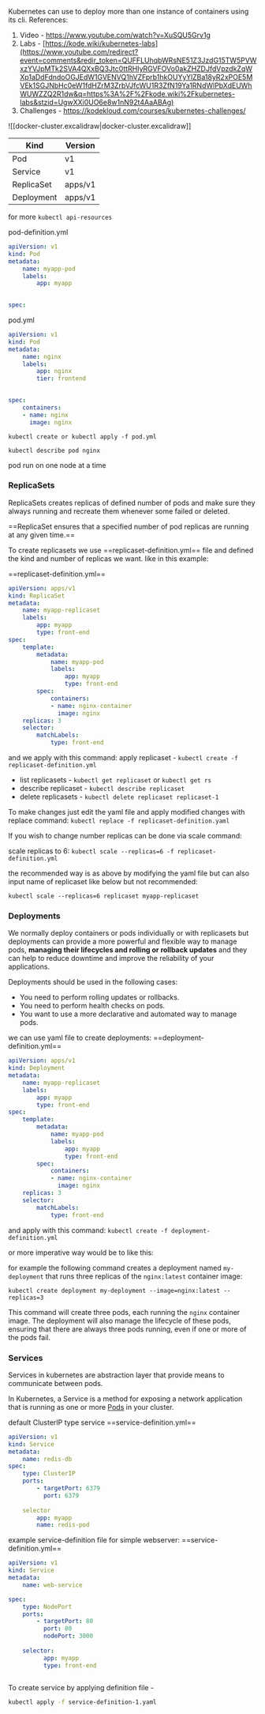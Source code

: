 Kubernetes can use to deploy more than one instance of containers using its cli.
References: 
1. Video - https://www.youtube.com/watch?v=XuSQU5Grv1g
2. Labs - [https://kode.wiki/kubernetes-labs](https://www.youtube.com/redirect?event=comments&redir_token=QUFFLUhqbWRsNE51Z3JzdG15TW5PVWxzYVJpMTk2SVA4QXxBQ3Jtc0ttRHIyRGVFOVo0akZHZDJfdVpzdkZqWXp1aDdFdndoOGJEdW1GVENVQ1hVZFprb1hkOUYyYlZBa18yR2xPOE5MVEk1SGJNbHc0eW1fdHZrM3ZrbVJfcWU1R3ZfN19Ya1RNdWlPbXdEUWhWUWZZQ2R1dw&q=https%3A%2F%2Fkode.wiki%2Fkubernetes-labs&stzid=UgwXXi0UO6e8w1nN92t4AaABAg)
3. Challenges - https://kodekloud.com/courses/kubernetes-challenges/


![[docker-cluster.excalidraw|docker-cluster.excalidraw]]



| Kind | Version |
| --- | --- |
| Pod | v1 |
| Service | v1 |
| ReplicaSet | apps/v1 |
| Deployment | apps/v1 | 
for more `kubectl api-resources`

pod-definition.yml
```yml
apiVersion: v1
kind: Pod
metadata: 
	name: myapp-pod
	labels:
		app: myapp
		

spec:
```

pod.yml
```yml
apiVersion: v1
kind: Pod
metadata: 
	name: nginx
	labels:
		app: nginx
		tier: frontend
		

spec:
	containers:
	- name: nginx
	  image: nginx
```

`kubectl create or kubectl apply -f pod.yml`

`kubectl describe pod nginx`

pod run on one node at a time

### ReplicaSets
ReplicaSets creates replicas of defined number of pods and make sure they always running and recreate them whenever some failed or deleted.

==ReplicaSet ensures that a specified number of pod replicas are running at any given time.==

To create replicasets we use ==replicaset-definition.yml== file and defined the kind and number of replicas we want.
like in this example:

==replicaset-definition.yml==
```yml
apiVersion: apps/v1
kind: ReplicaSet
metadata:
	name: myapp-replicaset
	labels:
		app: myapp
		type: front-end
spec:
	template:
		metadata:
			name: myapp-pod
			labels:
				app: myapp
				type: front-end
		spec:
			containers:
			- name: nginx-container
			  image: nginx
	replicas: 3
	selector:
		matchLabels:
			type: front-end
```

and we apply with this command:
apply replicaset - `kubectl create -f replicaset-definition.yml`

- list replicasets - `kubectl get replicaset` or `kubectl get rs`
- describe replicaset - `kubectl describe replicaset`
- delete replicasets - `kubectl delete replicaset replicaset-1`

To make changes just edit the yaml file and apply modified changes with replace command:
`kubectl replace -f replicaset-definition.yaml`

If you wish to change number replicas can be done via scale command:

scale replicas to 6:
`kubectl scale --replicas=6 -f replicaset-definition.yml`

the recommended way is as above by modifying the yaml file but can also input name of replicaset like below but not recommended:

`kubectl scale --replicas=6 replicaset myapp-replicaset`

### Deployments
We normally deploy containers or pods individually or with replicasets but deployments can provide a more powerful and flexible way to manage pods, __managing their lifecycles and rolling or rollback updates__ and they can help to reduce downtime and improve  the reliability of your applications.

Deployments should be used in the following cases:
- You need to perform rolling updates or rollbacks.
- You need to perform health checks on pods.
- You want to use a more declarative and automated way to manage pods.

we can use yaml file to create deployments:
==deployment-definition.yml==
```yml
apiVersion: apps/v1
kind: Deployment
metadata:
	name: myapp-replicaset
	labels:
		app: myapp
		type: front-end
spec:
	template:
		metadata:
			name: myapp-pod
			labels:
				app: myapp
				type: front-end
		spec:
			containers:
			- name: nginx-container
			  image: nginx
	replicas: 3
	selector:
		matchLabels:
			type: front-end
```

and apply with this command:
`kubectl create -f deployment-definition.yml`

or more imperative way would be to like this: 

for example the following command creates a deployment named `my-deployment` that runs three replicas of the `nginx:latest` container image: 

`kubectl create deployment my-deployment --image=nginx:latest --replicas=3`

This command will create three pods, each running the `nginx` container image. The deployment will also manage the lifecycle of these pods, ensuring that there are always three pods running, even if one or more of the pods fail.

### Services
Services in kubernetes are abstraction layer that provide means to communicate between pods.

In Kubernetes, a Service is a method for exposing a network application that is running as one or more [Pods](https://kubernetes.io/docs/concepts/workloads/pods/) in your cluster.

default ClusterIP type service
==service-definition.yml==
```yml
apiVersion: v1
kind: Service
metadata:
	name: redis-db
spec:
	type: ClusterIP
	ports:
		- targetPort: 6379
		  port: 6379
	
	selector
		app: myapp
		name: redis-pod
```

example service-definition file for simple webserver:
==service-definition.yml==

```yml
apiVersion: v1
kind: Service
metadata:
	name: web-service

spec:
	type: NodePort
	ports:
		- targetPort: 80
		  port: 80
		  nodePort: 3000
		  
	selector:
		  app: myapp
		  type: front-end
		  
```

To create service by applying definition file - 
```sh
kubectl apply -f service-definition-1.yaml
```

